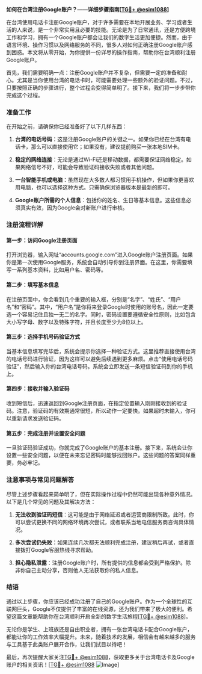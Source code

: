 **如何在台湾注册Google账户？——详细步骤指南[[TG💪+ @esim1088](https://t.me/s/esim1088)]**

在台湾使用电话卡注册Google账户，对于许多需要在本地开展业务、学习或者生活的人来说，是一个非常实用且必要的技能。无论是为了日常通讯，还是方便跨境工作和学习，拥有一个Google账户都会让我们的数字生活更加便捷。然而，由于语言环境、操作习惯以及网络服务的不同，很多人对如何正确注册Google账户感到困惑。本文将从零开始，为你提供一份详尽的操作指南，帮助你在台湾顺利注册Google账户。

首先，我们需要明确一点：注册Google账户并不复杂，但需要一定的准备和耐心。尤其是当你使用台湾的电话卡时，可能需要处理一些额外的验证问题。不过，只要按照正确的步骤进行，整个过程会变得简单明了。接下来，我们将一步步带你完成这个过程。

### 准备工作

在开始之前，请确保你已经准备好了以下几样东西：

1. **台湾的电话号码**：这是注册Google账户的关键之一。如果你已经在台湾有电话卡，那么可以直接使用它；如果没有，建议提前购买一张本地SIM卡。
   
2. **稳定的网络连接**：无论是通过Wi-Fi还是移动数据，都需要保证网络稳定。如果网络信号不好，可能会导致验证码接收失败或者其他问题。

3. **一台智能手机或电脑**：虽然现在大多数人都习惯用手机操作，但如果你更喜欢用电脑，也可以选择这种方式。只需确保浏览器版本是最新的即可。

4. **Google账户所需的个人信息**：包括你的姓名、生日等基本信息。这些信息必须真实有效，因为Google会对新账户进行审核。

### 注册流程详解

#### 第一步：访问Google注册页面

打开浏览器，输入网址“accounts.google.com”进入Google账户注册页面。如果你是第一次使用Google服务，系统会自动引导你到注册界面。在这里，你需要填写一系列基本资料，比如用户名、密码等。

#### 第二步：填写基本信息

在注册页面中，你会看到几个重要的输入框，分别是“名字”、“姓氏”、“用户名”和“密码”。其中，“用户名”是你将来登录Google时使用的账号名，因此一定要选一个容易记住且独一无二的名字。同时，密码设置要遵循安全性原则，比如包含大小写字母、数字以及特殊字符，并且长度至少为8位以上。

#### 第三步：选择手机号码验证方式

当基本信息填写完毕后，系统会提示你选择一种验证方式。这里推荐直接使用台湾的电话号码进行验证，因为这样可以避免后续遇到更多麻烦。点击“使用电话号码验证”，然后输入你的台湾电话号码。系统会立即发送一条短信验证码到你的手机上。

#### 第四步：接收并输入验证码

收到短信后，迅速返回到Google注册页面，在指定位置输入刚刚接收到的验证码。注意，验证码的有效期通常很短，所以动作一定要快。如果超时未输入，你可以重新请求发送验证码。

#### 第五步：完成注册并设置安全问题

一旦验证码验证成功，你就完成了Google账户的基本注册。接下来，系统会让你设置一些安全问题，以便在未来忘记密码时能够找回账户。这些问题的答案同样重要，务必牢记。

### 注意事项与常见问题解答

尽管上述步骤看起来简单明了，但在实际操作过程中仍然可能出现各种意外情况。以下是几个常见的问题及其解决方法：

1. **无法收到验证码短信**：这可能是由于网络延迟或者运营商限制所致。此时，你可以尝试更换不同的网络环境再次尝试，或者联系当地电信服务商咨询具体情况。

2. **多次尝试仍失败**：如果连续几次都无法顺利完成注册，建议稍后再试，或者直接拨打Google客服热线寻求帮助。

3. **担心隐私泄露**：注册Google账户时，所有提供的信息都会受到严格保护。除非你自己主动分享，否则他人无法获取你的私人信息。

### 结语

通过以上步骤，你应该已经成功注册了自己的Google账户。作为一个全球性的互联网巨头，Google不仅提供了丰富的在线资源，还为我们带来了极大的便利。希望这篇文章能帮助你在台湾顺利开启全新的数字生活旅程[[TG💪+ @esim1088](https://t.me/s/esim1088)]。

无论你是学生、上班族还是自由职业者，拥有一张台湾电话卡配合Google账户，都能让你的工作效率大幅提升。未来，随着技术的发展，相信会有越来越多的服务与工具基于此类账户展开合作，让我们拭目以待吧！

最后，再次提醒大家关注[TG💪+ @esim1088](https://t.me/s/esim1088)，获取更多关于台湾电话卡及Google账户的相关资讯！[[TG💪+ @esim1088](https://t.me/s/esim1088) ![Image](https://i.postimg.cc/4NQfJmqS/Snipaste-2025-05-13-00-14-12.png)]